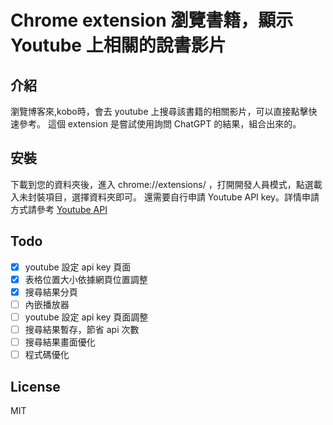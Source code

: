 # Chrome extension 瀏覽書籍，顯示 Youtube 上相關的說書影片

## 介紹

瀏覽博客來,kobo時，會去 youtube 上搜尋該書籍的相關影片，可以直接點擊快速參考。
這個 extension 是嘗試使用詢問 ChatGPT 的結果，組合出來的。

## 安裝

下載到您的資料夾後，進入 chrome://extensions/ ，打開開發人員模式，點選載入未封裝項目，選擇資料夾即可。
還需要自行申請 Youtube API key。詳情申請方式請參考 [Youtube API](https://developers.google.com/youtube/v3/getting-started?hl=zh-tw)

## Todo
- [x] youtube 設定 api key 頁面
- [x] 表格位置大小依據網頁位置調整
- [x] 搜尋結果分頁
- [ ] 內嵌播放器
- [ ] youtube 設定 api key 頁面調整
- [ ] 搜尋結果暫存，節省 api 次數
- [ ] 搜尋結果畫面優化
- [ ] 程式碼優化

## License

MIT
